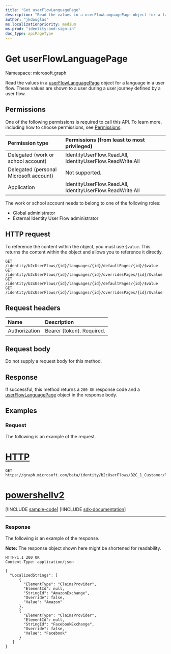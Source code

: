 ```yaml
---
title: "Get userFlowLanguagePage"
description: "Read the values in a userFlowLanguagePage object for a language in a user flow."
author: "jkdouglas"
ms.localizationpriority: medium
ms.prod: "identity-and-sign-in"
doc_type: apiPageType
---
```


# Get userFlowLanguagePage

Namespace: microsoft.graph

Read the values in a [userFlowLanguagePage](../resources/userflowlanguagepage.md) object for a language in a user flow. These values are shown to a user during a user journey defined by a user flow.

## Permissions

One of the following permissions is required to call this API. To learn more, including how to choose permissions, see [Permissions](/graph/permissions-reference).

|Permission type      | Permissions (from least to most privileged)              |
|:--------------------|:---------------------------------------------------------|
|Delegated (work or school account)|IdentityUserFlow.Read.All, IdentityUserFlow.ReadWrite.All|
|Delegated (personal Microsoft account)| Not supported.|
|Application|IdentityUserFlow.Read.All, IdentityUserFlow.ReadWrite.All|

The work or school account needs to belong to one of the following roles:

* Global administrator
* External Identity User Flow administrator

## HTTP request

To reference the content within the object, you must use `$value`. This returns the content within the object and allows you to reference it directly.

<!-- {
  "blockType": "ignored"
}
-->

``` http
GET /identity/b2cUserFlows/{id}/languages/{id}/defaultPages/{id}/$value
GET /identity/b2cUserFlows/{id}/languages/{id}/overridesPages/{id}/$value
GET /identity/b2xUserFlows/{id}/languages/{id}/defaultPages/{id}/$value
GET /identity/b2xUserFlows/{id}/languages/{id}/overridesPages/{id}/$value
```

## Request headers

|Name|Description|
|:---|:---|
|Authorization|Bearer {token}. Required.|

## Request body

Do not supply a request body for this method.

## Response

If successful, this method returns a `200 OK` response code and a [userFlowLanguagePage](../resources/userflowlanguagepage.md) object in the response body.

## Examples

### Request

The following is an example of the request.


# [HTTP](#tab/http)
<!-- {
  "blockType": "request",
  "name": "get_userflowlanguagepage_3",
  "sampleKeys": ["B2C_1_Customer","en","idpselections"]
}
-->

``` http
GET https://graph.microsoft.com/beta/identity/b2cUserFlows/B2C_1_Customer/languages/en/defaultPages/idpselections/$value
```

# [powershellv2](#tab/powershellv2)
[!INCLUDE [sample-code](../includes/snippets/powershellv2/get-userflowlanguagepage-3-powershellv2-snippets.md)]
[!INCLUDE [sdk-documentation](../includes/snippets/snippets-sdk-documentation-link.md)]

---


### Response

The following is an example of the response.

**Note:** The response object shown here might be shortened for readability.
<!-- {
  "blockType": "response",
  "truncated": true,
  "@odata.type": "microsoft.graph.userFlowLanguagePage"
}
-->

``` http
HTTP/1.1 200 OK
Content-Type: application/json

{
  "LocalizedStrings": [
      {
        "ElementType": "ClaimsProvider",
        "ElementId": null,
        "StringId": "AmazonExchange",
        "Override": false,
        "Value": "Amazon"
      },
      {
        "ElementType": "ClaimsProvider",
        "ElementId": null,
        "StringId": "FacebookExchange",
        "Override": false,
        "Value": "Facebook"
      }
   ]
}
```
